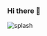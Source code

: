 ### Hi there 👋

![splash](https://user-images.githubusercontent.com/67536039/129940541-6051f189-dd4a-4aea-8d0a-c55076bf870e.png)

